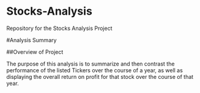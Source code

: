 # Stocks-Analysis
Repository for the Stocks Analysis Project 

#Analysis Summary

##Overview of Project

  The purpose of this analysis is to summarize and then contrast the performance of the listed Tickers over the course of a year, as well as displaying the overall return on profit for that stock over the course of that year. 

